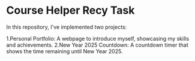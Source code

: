 # Course Helper Recy Task
In this repository, I've implemented two projects:

1.Personal Portfolio: A webpage to introduce myself, showcasing my skills and achievements.
2.New Year 2025 Countdown: A countdown timer that shows the time remaining until New Year 2025.
